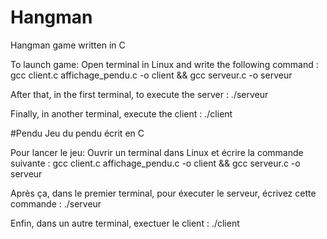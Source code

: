 # Hangman
Hangman game written in C

To launch game:
Open terminal in Linux and write the following command :
gcc client.c affichage_pendu.c -o client && gcc serveur.c -o serveur

After that, in the first terminal, to execute the server :
./serveur

Finally, in another terminal, execute the client :
./client


#Pendu
Jeu du pendu écrit en C

Pour lancer le jeu:
Ouvrir un terminal dans Linux et écrire la commande suivante :
gcc client.c affichage_pendu.c -o client && gcc serveur.c -o serveur

Après ça, dans le premier terminal, pour éxecuter le serveur, écrivez cette commande :
./serveur

Enfin, dans un autre terminal, exectuer le client : 
./client
